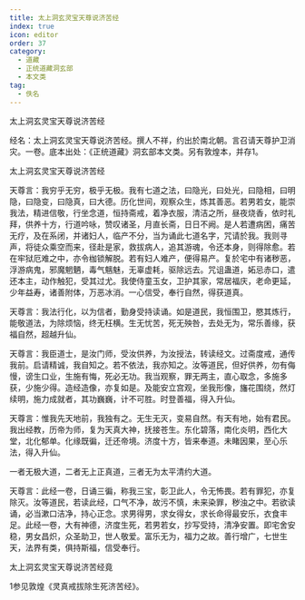 ```yaml
---
title: 太上洞玄灵宝天尊说济苦经
index: true
icon: editor
order: 37
category:
  - 道藏
  - 正统道藏洞玄部
  - 本文类
tag:
  - 佚名
---
```


太上洞玄灵宝天尊说济苦经  

经名：太上洞玄灵宝天尊说济苦经。撰人不祥，约出於南北朝。言召请天尊护卫消灾。一卷。底本出处：《正统道藏》洞玄部本文类。另有敦煌本，并存1。  

太上洞玄灵宝天尊说济苦经  

天尊言：我穷乎无穷，极乎无极。我有七道之法，曰隐光，曰处光，曰隐相，曰明隐，曰隐变，曰隐真，曰大德。历化世间，观察众生，炼其善恶。若男若女，能崇我法，精进信敬，行坐念道，恒持斋戒，着净衣服，清洁之所，昼夜烧香，依时礼拜，供养十方，行道吟咏，赞叹诸圣，月直长斋，日日不阙。是人若遭病困，痛苦无疗，及在系闭，并诸妇人，临产不分，当为诵此七道名字，咒请於我。我则寻声，将徒众乘空而来，径赴是家，救拔病人，追其游魂，令还本身，则得除愈。若在牢狱厄难之中，亦令枷锁解脱。若有妇人难产，便得易产。复於宅中有诸秽恶，浮游病鬼，邪魔魍魉，毒气魑魅，无辜虚耗，驱除远去。咒诅蛊道，妬忌赤口，遣还本主，动作触犯，受其过尤。我使侍童玉女，卫护其家，常居福庆，老命更延，少年益寿，诸善附体，万恶冰消。一心信受，奉行自然，得获道真。  

天尊言：我法行化，以为信者，勤身受持读诵。如是道民，我恒围卫，愍其炼行，能敬道法，为除烦恼，终无枉横。生无忧苦，死无殃咎，去处无为，常乐善缘，获福自然，超越升仙。  

天尊言：我臣道士，是汝门师，受汝供养，为汝授法，转读经文。过斋度戒，通传我前。启请精诚，我自知之。若不依法，我亦知之。汝等道民，但好供养，勿有侮慢，谤生口业，生施有悔，死必无功。我当观察，罪无两主，直心取念，多施多获，少施少得。造经造像，亦复如是。及能安立宫观，坐我形像，旛花围绕，然灯续明，施力成就者，其功巍巍，计不可胜。时登善福，得入升仙。  

天尊言：惟我先天地前，我独有之。无生无灭，变易自然。有天有地，始有君民。我出经教，历帝为师，复为天真大神，抚接苍生。东化碧落，南化炎明，西化大堂，北化郁单。化缘既徧，迁还帝境。济度十方，皆来奉道。未睹因果，至心乐法，得入升仙。  

一者无极大道，二者无上正真道，三者无为太平清约大道。  

天尊言：此经一卷，日诵三徧，称我三宝，彰卫此人，令无怖畏。若有罪犯，亦复除灭。汝等道民，若读此经，口气不净，故污不慎，未来染罪，秽浊之中。若欲读诵，必当漱口洁净，持心正念。求男得男，求女得女，求长命得最安乐，衣食丰足。此经一卷，大有神德，济度生死，若男若女，抄写受持，清净安置。即宅舍安稳，男女昌炽，众圣助卫，世人敬爱。富乐无为，福力之故。善行增广，七世生天，法界有类，俱持斯福，信受奉行。  

太上洞玄灵宝天尊说济苦经竟  

1参见敦煌《灵真戒拔除生死济苦经》。  
